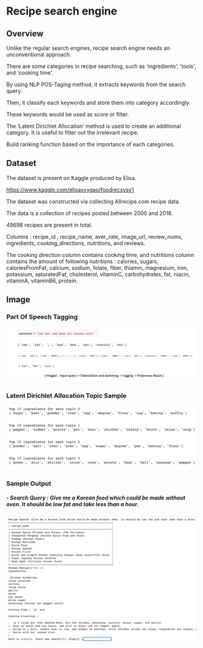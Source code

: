 # Recipe search engine

## Overview
Unlike the regular search engines, recipe search engine needs an unconventional approach.

There are some categories in recipe searching, such as 'ingredients', 'tools', and 'cooking time'.

By using NLP POS-Taging method, it extracts keywords from the search query.

Then, it classify each keywords and store them into category accordingly.

These keywords would be used as score or filter.

The ‘Latent Dirichlet Allocation’ method is used to create an additional category. It is useful to filter out the irrelevant recipe.

Build ranking function based on the importance of each categories.

## Dataset

The dataset is present on Kaggle produced by Elisa. 

https://www.kaggle.com/elisaxxygao/foodrecsysv1

The dataset was constructed via collecting Allrecipe.com recipe data. 

The data is a collection of recipes posted between 2000 and 2018. 

49698 recipes are present in total. 

Columns : recipe_id , recipe_name, aver_rate, image_url, review_nums, ingredients, cooking_directions, nutritions, and reviews. 

The cooking direction column contains cooking time, and nutritions column contains the amount of following nutritions :  calories, sugars, caloriesFromFat, calcium, sodium, folate, fiber, thiamin, magnesium, iron, potassium, saturatedFat, cholesterol, vitaminC, carbohydrates, fat, niacin, vitaminA, vitaminB6, protein.

## Image

### Part Of Speech Tagging
![Screenshot](POS_TAG.png)

### Latent Dirichlet Allocation Topic Sample
![Screenshot](LDA_topic.png)

### Sample Output
##### - Search Query : Give me a Korean food which could be made without oven. It should be low fat and take less than a hour.
![Screenshot](SampleOutput.png)
